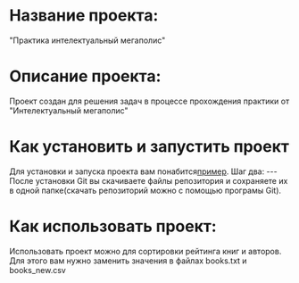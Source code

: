 # Название проекта:
  "Практика интелектуальный мегаполис"
# Описание проекта:
  Проект создан для решения задач в процессе прохождения практики от "Интелектуальный мегаполис"
# Как установить и запустить проект
Для установки и запуска проекта вам понабится[пример](https://git-scm.com/ "").
  Шаг два: --- После установки Git вы скачиваете файлы репозитория и сохраняете их в одной папке(скачать репозиторий можно с помощью програмы Git).
# Как использовать проект:
  Использовать проект можно для сортировки рейтинга книг и авторов. Для этого вам нужно заменить значения в файлах books.txt    и books_new.csv 
   
